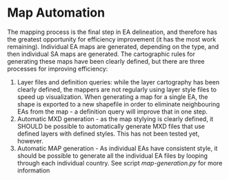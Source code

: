 # Map Automation 

The mapping process is the final step in EA delineation, and therefore has the greatest opportunity for efficiency improvement (it has the most work remaining). Individual EA maps are generated, depending on the type, and then individual SA maps are generated. The cartographic rules for generating these maps have been clearly defined, but there are three processes for improving efficiency:

1. Layer files and definition queries: while the layer cartography has been clearly defined, the mappers are not regularly using layer style files to speed up visualization. When generating a map for a single EA, the shape is exported to a new shapefile in order to eliminate neighbouring EAs from the map - a definition query will improve that in one step.
2. Automatic MXD generation - as the map stylying is clearly defined, it SHOULD be possible to automatically generate MXD files that use defined layers with defined styles. This has not been tested yet, however.
3. Automatic MAP generation - As individual EAs have consistent style, it should be possible to generate all the individual EA files by looping through each individual country. See script *map-generation.py* for more information
